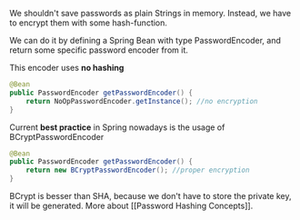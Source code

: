 We shouldn't save passwords as plain Strings in memory.
Instead, we have to encrypt them with some hash-function.

We can do it by defining a Spring Bean with type PasswordEncoder, and return some specific password encoder from it.

This encoder uses **no hashing**

```java
@Bean  
public PasswordEncoder getPasswordEncoder() {  
    return NoOpPasswordEncoder.getInstance(); //no encryption  
}
```

Current **best practice** in Spring nowadays is the usage of BCryptPasswordEncoder

```java
@Bean  
public PasswordEncoder getPasswordEncoder() {  
    return new BCryptPasswordEncoder(); //proper encryption
}
```

BCrypt is besser than SHA, because we don't have to store the private key, it will be generated. More about [[Password Hashing Concepts]].